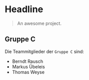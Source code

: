 # Headline

> An awesome project.

## Gruppe C

Die Teammitglieder der `Gruppe C` sind:

- Berndt Rausch
- Markus Übeleis
- Thomas Weyse
